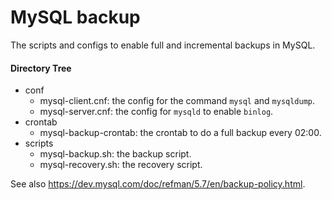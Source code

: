 # MySQL backup

The scripts and configs to enable full and incremental backups in MySQL.

#### Directory Tree
- conf
  - mysql-client.cnf: the config for the command `mysql` and `mysqldump`.
  - mysql-server.cnf: the config for `mysqld` to enable `binlog`.
- crontab
  - mysql-backup-crontab: the crontab to do a full backup every 02:00.
- scripts
  - mysql-backup.sh: the backup script.
  - mysql-recovery.sh: the recovery script.

See also https://dev.mysql.com/doc/refman/5.7/en/backup-policy.html.

